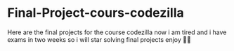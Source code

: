 # Final-Project-cours-codezilla
Here are the final projects for the course codezilla
now i am tired and i have exams in two weeks so i will star solving final projects enjoy 🫡🫡
